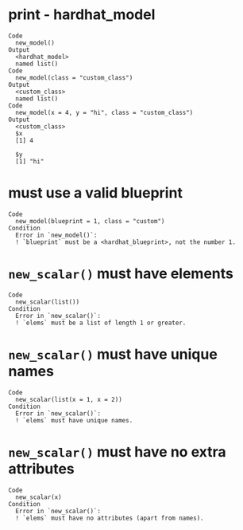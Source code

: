 # print - hardhat_model

    Code
      new_model()
    Output
      <hardhat_model>
      named list()
    Code
      new_model(class = "custom_class")
    Output
      <custom_class>
      named list()
    Code
      new_model(x = 4, y = "hi", class = "custom_class")
    Output
      <custom_class>
      $x
      [1] 4
      
      $y
      [1] "hi"
      

# must use a valid blueprint

    Code
      new_model(blueprint = 1, class = "custom")
    Condition
      Error in `new_model()`:
      ! `blueprint` must be a <hardhat_blueprint>, not the number 1.

# `new_scalar()` must have elements

    Code
      new_scalar(list())
    Condition
      Error in `new_scalar()`:
      ! `elems` must be a list of length 1 or greater.

# `new_scalar()` must have unique names

    Code
      new_scalar(list(x = 1, x = 2))
    Condition
      Error in `new_scalar()`:
      ! `elems` must have unique names.

# `new_scalar()` must have no extra attributes

    Code
      new_scalar(x)
    Condition
      Error in `new_scalar()`:
      ! `elems` must have no attributes (apart from names).

